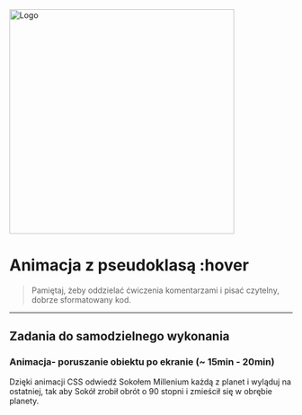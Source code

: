 <img alt="Logo" src="http://coderslab.pl/svg/logo-coderslab.svg" width="400">

# Animacja z pseudoklasą :hover

> Pamiętaj, żeby oddzielać ćwiczenia komentarzami i pisać czytelny, dobrze sformatowany kod.

-------------------------------------------------------------------------------

## Zadania do samodzielnego wykonania

### Animacja- poruszanie obiektu po ekranie  (~ 15min - 20min)

Dzięki animacji CSS odwiedź Sokołem Millenium każdą z planet i wyląduj na ostatniej, tak aby Sokół zrobił obrót o 90 stopni i zmieścił się w obrębie planety.
